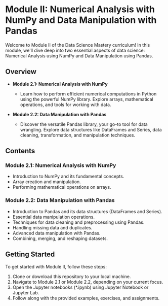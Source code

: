 # Module II: Numerical Analysis with NumPy and Data Manipulation with Pandas

Welcome to Module II of the Data Science Mastery curriculum! In this module, we'll dive deep into two essential aspects of data science: Numerical Analysis using NumPy and Data Manipulation using Pandas.

## Overview

- **Module 2.1: Numerical Analysis with NumPy** 
  - Learn how to perform efficient numerical computations in Python using the powerful NumPy library. Explore arrays, mathematical operations, and tools for working with data.

- **Module 2.2: Data Manipulation with Pandas** 
  - Discover the versatile Pandas library, your go-to tool for data wrangling. Explore data structures like DataFrames and Series, data cleaning, transformation, and manipulation techniques.

## Contents

### Module 2.1: Numerical Analysis with NumPy
  - Introduction to NumPy and its fundamental concepts.
  - Array creation and manipulation.
  - Performing mathematical operations on arrays.


### Module 2.2: Data Manipulation with Pandas
  - Introduction to Pandas and its data structures (DataFrames and Series).
  - Essential data manipulation operations.
  - Techniques for data cleaning and preprocessing using Pandas.
  - Handling missing data and duplicates.
  - Advanced data manipulation with Pandas.
  - Combining, merging, and reshaping datasets.

## Getting Started

To get started with Module II, follow these steps:

1. Clone or download this repository to your local machine.
2. Navigate to Module 2.1 or Module 2.2, depending on your current focus.
3. Open the Jupyter notebooks (*.ipynb) using Jupyter Notebook or Jupyter Lab.
4. Follow along with the provided examples, exercises, and assignments.
